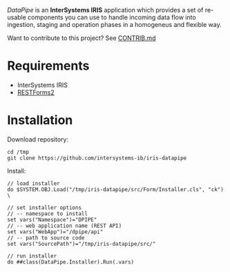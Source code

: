 *DataPipe* is an **InterSystems IRIS** application which provides a set of re-usable components you can use to handle incoming data flow into ingestion, staging and operation phases in a homogeneus and flexible way.

Want to contribute to this project? See [CONTRIB.md](./CONTRIB.md)

# Requirements
* InterSystems IRIS
* [RESTForms2](https://github.com/intersystems-community/RESTForms2)

# Installation
Download repository:
```
cd /tmp
git clone https://github.com/intersystems-ib/iris-datapipe
```

Install:
```objectscript
// load installer
do $SYSTEM.OBJ.Load("/tmp/iris-datapipe/src/Form/Installer.cls", "ck") \

// set installer options
// -- namespace to install
set vars("Namespace")="DPIPE"
// -- web application name (REST API)
set vars("WebApp")="/dpipe/api"
// -- path to source code
set vars("SourcePath")="/tmp/iris-datapipe/src/"

// run installer
do ##class(DataPipe.Installer).Run(.vars)
```
